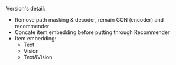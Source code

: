 Version's detail:

- Remove path masking & decoder, remain GCN (encoder) and recommender
- Concate item embedding before putting through Recommender
- Item embedding:
    - Text
    - Vision
    - Text&Vision
